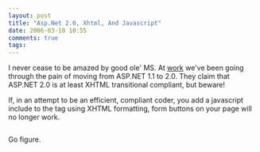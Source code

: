 ```yaml
---
layout: post
title: "Asp.Net 2.0, Xhtml, And Javascript"
date: 2006-03-10 10:55
comments: true
tags:
---
```

I never cease to be amazed by good ole' MS. At [work](http://www.datastream.net) we've been going through the pain of moving from ASP.NET 1.1 to 2.0. They claim that ASP.NET 2.0 is at least XHTML transitional compliant, but beware!

If, in an attempt to be an efficient, compliant coder, you add a javascript include to the <code><HEAD></code> tag using XHTML formatting, form buttons on your page will no longer work.
<pre><code><script type="text/javascript" src="/search/search.js"/></pre></code>
That's right, no post back occurs. You can click and click but the page never gets submitted. Low and behold, once you change it back to the old school method, things work again.
<pre><code><script type="text/javascript" src="/search/search.js"></script></pre></code>
Go figure.